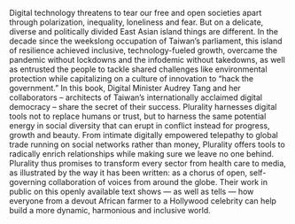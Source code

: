 Digital technology threatens to tear our free and open societies apart through polarization, inequality, loneliness and fear. But on a delicate, diverse and politically divided East Asian island things are different. In the decade since the weekslong occupation of Taiwan’s parliament, this island of resilience achieved inclusive, technology-fueled growth, overcame the pandemic without lockdowns and the infodemic without takedowns, as well as entrusted the people to tackle shared challenges like environmental protection while capitalizing on a culture of innovation to “hack the government.” In this book, Digital Minister Audrey Tang and her collaborators – architects of Taiwan’s internationally acclaimed digital democracy – share the secret of their success. Plurality harnesses digital tools not to replace humans or trust, but to harness the same potential energy in social diversity that can erupt in conflict instead for progress, growth and beauty. From intimate digitally empowered telepathy to global trade running on social networks rather than money, Plurality offers tools to radically enrich relationships while making sure we leave no one behind. Plurality thus promises to transform every sector from health care to media, as illustrated by the way it has been written: as a chorus of open, self-governing collaboration of voices from around the globe. Their work in public on this openly available text shows  — as well as tells — how everyone from a devout African farmer to a Hollywood celebrity can help build a more dynamic, harmonious and inclusive world.